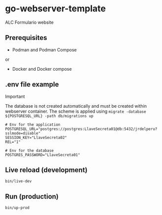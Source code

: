 # go-webserver-template

ALC Formulario website

## Prerequisites

- Podman and Podman Compose

or

- Docker and Docker compose

## .env file example

> [!IMPORTANT]
> The database is not created automatically and must be created within webserver
> container. The scheme is applied using
> `migrate -database ${POSTGRESQL_URL} -path db/migrations up`

```shell
# Env for the application
POSTGRESQL_URL="postgres://postgres:LlaveSecreta01@db:5432/jrdelperu?sslmode=disable"
SESSION_KEY="LlaveSecreta02"
REL="1"

# Env for the database
POSTGRES_PASSWORD="LlaveSecreta01"
```

## Live reload (development)

```shell
bin/live-dev
```

## Run (production)

```shell
bin/up-prod
```

